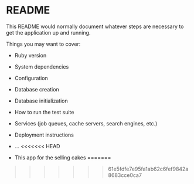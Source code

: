 # README

This README would normally document whatever steps are necessary to get the
application up and running.

Things you may want to cover:

* Ruby version

* System dependencies

* Configuration

* Database creation

* Database initialization

* How to run the test suite

* Services (job queues, cache servers, search engines, etc.)

* Deployment instructions

* ...
<<<<<<< HEAD
* This app for the selling cakes
=======
>>>>>>> 61e5fdfe7e95fa1ab62c6fef9842a8683cce0ca7
